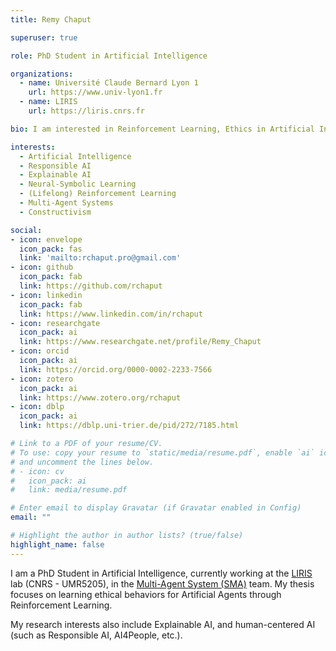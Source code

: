 ```yaml
---
title: Remy Chaput

superuser: true

role: PhD Student in Artificial Intelligence

organizations:
  - name: Université Claude Bernard Lyon 1
    url: https://www.univ-lyon1.fr
  - name: LIRIS
    url: https://liris.cnrs.fr

bio: I am interested in Reinforcement Learning, Ethics in Artificial Intelligence (Responsible AI) and Explainable AI.

interests:
  - Artificial Intelligence
  - Responsible AI
  - Explainable AI
  - Neural-Symbolic Learning
  - (Lifelong) Reinforcement Learning
  - Multi-Agent Systems
  - Constructivism

social:
- icon: envelope
  icon_pack: fas
  link: 'mailto:rchaput.pro@gmail.com'
- icon: github
  icon_pack: fab
  link: https://github.com/rchaput
- icon: linkedin
  icon_pack: fab
  link: https://www.linkedin.com/in/rchaput
- icon: researchgate
  icon_pack: ai
  link: https://www.researchgate.net/profile/Remy_Chaput
- icon: orcid
  icon_pack: ai
  link: https://orcid.org/0000-0002-2233-7566
- icon: zotero
  icon_pack: ai
  link: https://www.zotero.org/rchaput
- icon: dblp
  icon_pack: ai
  link: https://dblp.uni-trier.de/pid/272/7185.html

# Link to a PDF of your resume/CV.
# To use: copy your resume to `static/media/resume.pdf`, enable `ai` icons in `params.toml`, 
# and uncomment the lines below.
# - icon: cv
#   icon_pack: ai
#   link: media/resume.pdf

# Enter email to display Gravatar (if Gravatar enabled in Config)
email: ""

# Highlight the author in author lists? (true/false)
highlight_name: false
---
```


I am a PhD Student in Artificial Intelligence, currently working at the [LIRIS](https://liris.cnrs.fr/) lab
(CNRS - UMR5205), in the [Multi-Agent System (SMA)](https://liris.cnrs.fr/equipe/sma) team.
My thesis focuses on learning ethical behaviors for Artificial Agents through Reinforcement Learning.

My research interests also include Explainable AI, and human-centered AI (such as Responsible AI, AI4People, etc.).
